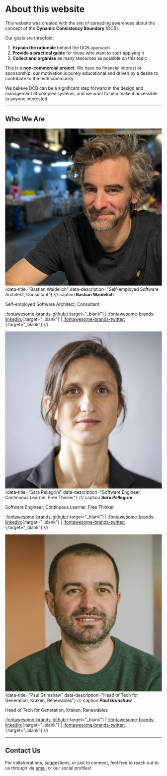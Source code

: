 # About this website 

This website was created with the aim of spreading awareness about the concept of the **Dynamic Consistency Boundary** (DCB).

Our goals are threefold:

1. **Explain the rationale** behind the DCB approach
2. **Provide a practical guide** for those who want to start applying it
3. **Collect and organize** as many resources as possible on this topic

This is a **non-commercial project**. We have no financial interest or sponsorship: our motivation is purely educational and driven by a desire to contribute to the tech community.

We believe DCB can be a significant step forward in the design and management of complex systems, and we want to help make it accessible to anyone interested.

---

## Who We Are


<div class="three-col-grid" markdown>

![Bastian Waidelich](assets/img/BastianWaidelich.jpg){data-title="Bastian Waidelich" data-description="Self-employed Software Architect, Consultant"}
/// caption
**Bastian Waidelich**

Self-employed Software Architect, Consultant

[:fontawesome-brands-github:](https://github.com/bwaidelich){:target="_blank"} | 
[:fontawesome-brands-linkedin:](https://www.linkedin.com/in/bastian-waidelich-84865221){:target="_blank"} | [:fontawesome-brands-twitter:](https://x.com/bwaidelich){:target="_blank"}
///

![Sara Pellegrini](assets/img/SaraPellegrini.jpg){data-title="Sara Pellegrini" data-description="Software Engineer, Continuous Learner, Free Thinker"}
/// caption
***Sara Pellegrini***

Software Engineer, Continuous Learner, Free Thinker

[:fontawesome-brands-github:](https://github.com/saratry){:target="_blank"} | 
[:fontawesome-brands-linkedin:](https://www.linkedin.com/in/sara-pellegrini-55a37913){:target="_blank"} | [:fontawesome-brands-twitter:](https://x.com/_sara_p_){:target="_blank"}
///

![Paul Grimshaw](assets/img/PaulGrimshaw.jpg){data-title="Paul Grimshaw" data-description="Head of Tech for Generation, Kraken, Renewables"}
/// caption
***Paul Grimshaw***

Head of Tech for Generation, Kraken, Renewables

[:fontawesome-brands-github:](https://github.com/PaulGrimshaw){:target="_blank"} | 
[:fontawesome-brands-linkedin:](https://www.linkedin.com/in/pkgrimshaw){:target="_blank"} |
[:fontawesome-brands-twitter:](https://x.com/Pkgrimshaw){:target="_blank"}
///

</div>

---

## Contact Us

For collaborations, suggestions, or just to connect, feel free to reach out to us through via [email](mailto:hello%40dcb.events) or our social profiles!
